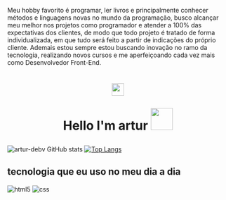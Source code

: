 Meu hobby favorito é programar,  ler livros e  principalmente conhecer métodos e linguagens novas no mundo da programação, busco alcançar meu melhor nos projetos como programador e atender a 100% das expectativas dos clientes, de modo que todo projeto é tratado de forma individualizada, em que tudo será feito a partir de indicações do próprio cliente. Ademais estou sempre estou buscando inovação no ramo da tecnologia, realizando novos cursos e me aperfeiçoando cada vez mais como Desenvolvedor Front-End. 







<h1 align="center">
<img src="https://media.giphy.com/media/hvRJCLFzcasrR4ia7z/giphy.gif" width="28">
  
Hello I'm artur  <img src="https://media.giphy.com/media/12oufCB0MyZ1Go/giphy.gif" width="50">
</h1>



![artur-debv GitHub stats](https://github-readme-stats.vercel.app/api?username=artur-debv&show_icons=true&theme=radical) [![Top Langs](https://github-readme-stats.vercel.app/api/top-langs/?username=artur-debv&layout=compact)](https://github.com/artur-debv/github-readme-stats)


  ## tecnologia que eu uso no meu dia a dia
  
<div style="display: inline_block">
  <img align="center" alt="html5" src="https://img.shields.io/badge/HTML5-E34F26?style=for-the-badge&logo=html5&logoColor=white" />
  <img align="center" alt="css" src="https://img.shields.io/badge/CSS3-1572B6?style=for-the-badge&logo=css3&logoColor=white" />
 
  
  
 
  
  
 


